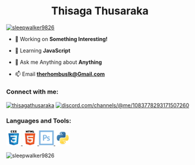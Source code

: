 <center><h1 style ="font-family: inter">Thisaga Thusaraka</h1></center>

<p align="left"> <a href="https://github.com/ryo-ma/github-profile-trophy"><img src="https://github-profile-trophy.vercel.app/?username=sleepwalker9826" alt="sleepwalker9826" /></a> </p>

- 🔭 Working on **Something Interesting!**

- 🌱 Learning **JavaScript**

- 💬 Ask me Anything about **Anything**

- 📫 Email **therhombuslk@Gmail.com**

<h3 align="left">Connect with me:</h3>
<p align="left">
<a href="https://instagram.com/thisagathusaraka" target="blank"><img align="center" src="https://raw.githubusercontent.com/rahuldkjain/github-profile-readme-generator/master/src/images/icons/Social/instagram.svg" alt="thisagathusaraka" height="30" width="40" /></a>
<a href="https://discord.gg/discord.com/channels/@me/1083778293171507260" target="blank"><img align="center" src="https://raw.githubusercontent.com/rahuldkjain/github-profile-readme-generator/master/src/images/icons/Social/discord.svg" alt="discord.com/channels/@me/1083778293171507260" height="30" width="40" /></a>
</p>

<h3 align="left">Languages and Tools:</h3>
<p align="left"> <a href="https://www.w3schools.com/css/" target="_blank" rel="noreferrer"> <img src="https://raw.githubusercontent.com/devicons/devicon/master/icons/css3/css3-original-wordmark.svg" alt="css3" width="40" height="40"/> </a> <a href="https://www.w3.org/html/" target="_blank" rel="noreferrer"> <img src="https://raw.githubusercontent.com/devicons/devicon/master/icons/html5/html5-original-wordmark.svg" alt="html5" width="40" height="40"/> </a> <a href="https://www.photoshop.com/en" target="_blank" rel="noreferrer"> <img src="https://raw.githubusercontent.com/devicons/devicon/master/icons/photoshop/photoshop-line.svg" alt="photoshop" width="40" height="40"/> </a> <a href="https://www.python.org" target="_blank" rel="noreferrer"> <img src="https://raw.githubusercontent.com/devicons/devicon/master/icons/python/python-original.svg" alt="python" width="40" height="40"/> </a> </p>

<p><img align="center" src="https://github-readme-stats.vercel.app/api/top-langs?username=sleepwalker9826&show_icons=true&locale=en&layout=compact" alt="sleepwalker9826" /></p>
